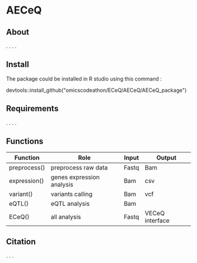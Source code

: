 # AECeQ

## About
.
.
.
.


## Install 

The package could be installed in R studio using this command :

devtools::install_github("omicscodeathon/ECeQ/AECeQ/AECeQ_package")

## Requirements
.
.
.
.

## Functions

| Function  | Role| Input | Output | 
| ------------- | ------------- | ------------- | ------------- |
| preprocess() |  preprocess raw data |  Fastq   | Bam  |
| expression()  |   genes expression analysis  | Bam   | csv  |
| variant()  |   variants calling  | Bam   | vcf  |
| eQTL()  |   eQTL analysis  | Bam   |     |
| ECeQ()  |   all analysis  | Fastq   | VECeQ interface  |


## Citation
.
.
.
